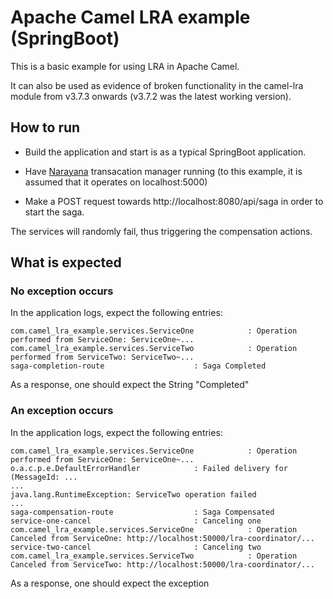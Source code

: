 # Apache Camel LRA example (SpringBoot)

This is a basic example for using LRA in Apache Camel.  

It can also be used as evidence of broken functionality in the camel-lra module from v3.7.3 onwards (v3.7.2 was the latest working version).  

## How to run

* Build the application and start is as a typical SpringBoot application.  

* Have [Narayana](https://www.narayana.io/) transacation manager running (to this example, it is assumed that it operates on localhost:5000)  

* Make a POST request towards http://localhost:8080/api/saga in order to start the saga.  

The services will randomly fail, thus triggering the compensation actions.  

## What is expected

### No exception occurs

In the application logs, expect the following entries:

```
com.camel_lra_example.services.ServiceOne            : Operation performed from ServiceOne: ServiceOne~...
com.camel_lra_example.services.ServiceTwo            : Operation performed from ServiceTwo: ServiceTwo~...
saga-completion-route                    : Saga Completed
```

As a response, one should expect the String "Completed"

### An exception occurs

In the application logs, expect the following entries:

```
com.camel_lra_example.services.ServiceOne            : Operation performed from ServiceOne: ServiceOne~...
o.a.c.p.e.DefaultErrorHandler            : Failed delivery for (MessageId: ...
... 
java.lang.RuntimeException: ServiceTwo operation failed
...  
saga-compensation-route                  : Saga Compensated
service-one-cancel                       : Canceling one
com.camel_lra_example.services.ServiceOne            : Operation Canceled from ServiceOne: http://localhost:50000/lra-coordinator/...  
service-two-cancel                       : Canceling two
com.camel_lra_example.services.ServiceTwo            : Operation Canceled from ServiceTwo: http://localhost:50000/lra-coordinator/...
```

As a response, one should expect the exception 


